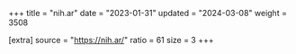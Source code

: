 +++
title = "nih.ar"
date = "2023-01-31"
updated = "2024-03-08"
weight = 3508

[extra]
source = "https://nih.ar/"
ratio = 61
size = 3
+++
